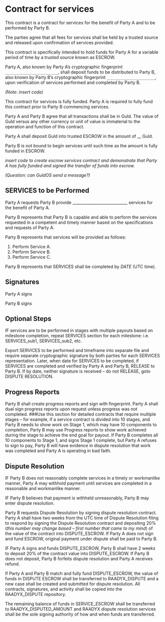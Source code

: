 # Contract for services

This contract is a contract for services for the benefit of Party A and to be performed by Party B.

The parties agree that all fees for services shall be held by a trusted source and released upon confirmation of services provided.

This contract is specifically intended to hold funds for Party A for a variable period of time by a trusted source known as ESCROW.

Party A, also known by Party A’s cryptographic fingerprint `________________________`, shall deposit funds to be distributed to Party B, also known by Party B’s cryptographic fingerprint `______________________`, upon verification of services performed and completed by Party B.

*(Note: insert code)*

This contract for services is fully funded. Party A is required to fully fund this contract prior to Party B commencing services.

Party A and Party B agree that all transactions shall be in Guld. The value of Guld versus any other currency or unit of value is immaterial to the operation and function of this contract.

Party A shall deposit Guld into trusted ESCROW in the amount of __ Guld.

Party B is not bound to begin services until such time as the amount is fully funded in ESCROW.

*insert code to create escrow services contract and demonstrate that Party A has fully funded and signed the transfer of funds into escrow.*

*(Question: can GuldOS send a message?)*

## SERVICES to be Performed

Party A requests Party B provide ____________________________ services for the benefit of Party A.

Party B represents that Party B is capable and able to perform the services requested in a competent and timely manner based on the specifications and requests of Party A.

Party B represents that services will be provided as follows:

1. Perform Service A.
1. Perform Service B.
1. Perform Service C.

Party B represents that SERVICES shall be completed by *DATE* (UTC time).

## Signatures

Party A signs

Party B signs

## Optional Steps

IF services are to be performed in stages with multiple payouts based on milestone completion, repeat SERVICES section for each milestone: i.e. SERVICES_sub1, SERVICES_sub2, etc.

Export SERVICES to be performed and timeframe into separate file and require separate cryptographic signature by both parties for each SERVICES representation. Later, when date for SERVICES to be completed, if SERVICES are completed and verified by Party A and Party B, RELEASE to Party B. If by date, neither signature is received – do not RELEASE, goto DISPUTE RESOLUTION.

## Progress Reports

Party B shall create progress reports and sign with fingerprint. Party A shall dual sign progress reports upon request unless progress was not completed. ###Use this section for detailed contracts that require multiple stages – for example, if a service contract is divided into 10 stages, and Party B needs to show work on Stage 1, which may have 10 components to completion, Party B may use Progress reports to show work achieved during the stage to achieve the end goal for payout. If Party B completes all 10 components to Stage 1, and signs Stage 1 complete, but Party A refuses to sign to pay, Party B will have evidence in dispute resolution that work was completed and Party A is operating in bad faith.

## Dispute Resolution

IF Party B does not reasonably complete services in a timely or workmanlike manner, Party A may withhold payment until services are completed in a reasonable and workmanlike manner.

IF Party B believes that payment is withheld unreasonably, Party B may enter dispute resolution.

Party B requests Dispute Resolution by signing dispute resolution contract. Party A shall have two weeks from the UTC time of Dispute Resolution filing to respond by signing the Dispute Resolution contract and depositing 20% (_this number may change based – first number that came to my mind_) of the value of the contract into DISPUTE_ESCROW. If Party A does not sign and fund ESCROW, original payment under dispute shall be paid to Party B.

IF Party A signs and funds DISPUTE_ESCROW, Party B shall have 2 weeks to deposit 20% of the contract value into DISPUTE_ESCROW. If Party B does not deposit, Party B forfeits dispute resolution and Party A receives refund.

If Party A and Party B match and fully fund DISPUTE_ESCROW, the value of funds in DISPUTE ESCROW shall be transferred to RAADYX_DISPUTE and a new case shall be created and submitted for dispute resolution. All contracts, signatures, and activity shall be copied into the RAADYX_DISPUTE repository.

The remaining balance of funds in SERVICE_ESCROW shall be transferred to RAADYX_DISPUTED_AMOUNT and RAADYX dispute resolution services shall be the sole signing authority of how and when funds are transferred.
